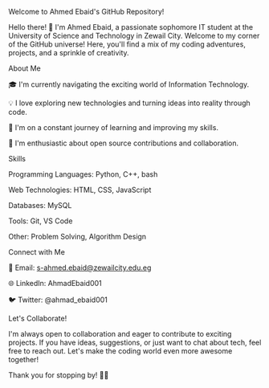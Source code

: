 Welcome to Ahmed Ebaid's GitHub Repository!

Hello there! 👋 I'm Ahmed Ebaid, a passionate sophomore IT student at the University of Science and Technology in Zewail City. Welcome to my corner of the GitHub universe! Here, you'll find a mix of my coding adventures, projects, and a sprinkle of creativity.

About Me

🎓 I'm currently navigating the exciting world of Information Technology.

💡 I love exploring new technologies and turning ideas into reality through code.

🌱 I'm on a constant journey of learning and improving my skills.

🚀 I'm enthusiastic about open source contributions and collaboration.


Skills

Programming Languages: Python, C++, bash

Web Technologies: HTML, CSS, JavaScript

Databases: MySQL

Tools: Git, VS Code

Other: Problem Solving, Algorithm Design


Connect with Me

📧 Email: s-ahmed.ebaid@zewailcity.edu.eg

🌐 LinkedIn: AhmadEbaid001

🐦 Twitter: @ahmad_ebaid001

Let's Collaborate!

I'm always open to collaboration and eager to contribute to exciting projects. If you have ideas, suggestions, or just want to chat about tech, feel free to reach out. Let's make the coding world even more awesome together!

Thank you for stopping by! 🚀✨
